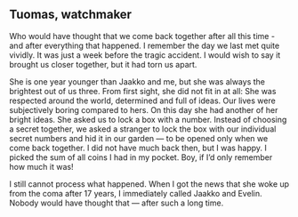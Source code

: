 ## Tuomas, watchmaker

Who would have thought that we come back together after all this time - and after everything that happened. I remember the day we last met quite vividly. It was just a week before the tragic accident. I would wish to say it brought us closer together, but it had torn us apart.

She is one year younger than Jaakko and me, but she was always the brightest out of us three. From first sight, she did not fit in at all: She was respected around the world, determined and full of ideas. Our lives were subjectively boring compared to hers. On this day she had another of her bright ideas. She asked us to lock a box with a number. Instead of choosing a secret together, we asked a stranger to lock the box with our individual secret numbers and hid it in our garden — to be opened only when we come back together.
I did not have much back then, but I was happy. I picked the sum of all coins I had in my pocket. Boy, if I’d only remember how much it was!

I still cannot process what happened. When I got the news that she woke up from the coma after 17 years, I immediately called Jaakko and Evelin. Nobody would have thought that — after such a long time.